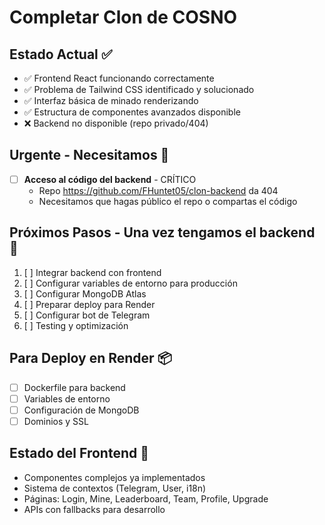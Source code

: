 # Completar Clon de COSNO

## Estado Actual ✅
- ✅ Frontend React funcionando correctamente  
- ✅ Problema de Tailwind CSS identificado y solucionado
- ✅ Interfaz básica de minado renderizando
- ✅ Estructura de componentes avanzados disponible
- ❌ Backend no disponible (repo privado/404)

## Urgente - Necesitamos 🚨
- [ ] **Acceso al código del backend** - CRÍTICO
  - Repo https://github.com/FHuntet05/clon-backend da 404
  - Necesitamos que hagas público el repo o compartas el código

## Próximos Pasos - Una vez tengamos el backend 🔄
1. [ ] Integrar backend con frontend
2. [ ] Configurar variables de entorno para producción
3. [ ] Configurar MongoDB Atlas
4. [ ] Preparar deploy para Render
5. [ ] Configurar bot de Telegram
6. [ ] Testing y optimización

## Para Deploy en Render 📦
- [ ] Dockerfile para backend
- [ ] Variables de entorno
- [ ] Configuración de MongoDB
- [ ] Dominios y SSL

## Estado del Frontend 📱
- Componentes complejos ya implementados
- Sistema de contextos (Telegram, User, i18n)
- Páginas: Login, Mine, Leaderboard, Team, Profile, Upgrade
- APIs con fallbacks para desarrollo